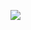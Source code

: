 [![](https://github.com/actions/hangman/workflows/tests/badge.svg)](https://github.com/Kevinab168/hangman/actions?query=workflow%3Atests)